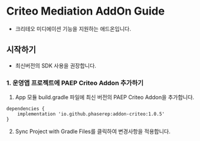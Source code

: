 # Criteo Mediation AddOn Guide

* 크리테오 미디에이션 기능을 지원하는 애드온입니다.

## 시작하기
* 최신버전의 SDK 사용을 권장합니다.

### 1. 운영앱 프로젝트에 PAEP Criteo Addon 추가하기
1. App 모듈 build.gradle 파일에 최신 버전의 PAEP Criteo Addon을 추가합니다.
```
dependencies {
    implementation 'io.github.phaserep:addon-criteo:1.0.5'
}
```

2. Sync Project with Gradle Files를 클릭하여 변경사항을 적용합니다.
